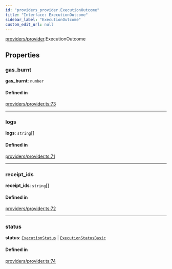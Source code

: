 ```yaml
---
id: "providers_provider.ExecutionOutcome"
title: "Interface: ExecutionOutcome"
sidebar_label: "ExecutionOutcome"
custom_edit_url: null
---
```


[providers/provider](../modules/providers_provider.md).ExecutionOutcome

## Properties

### gas\_burnt

 **gas\_burnt**: `number`

#### Defined in

[providers/provider.ts:73](https://github.com/near/near-api-js/blob/ecc6fa8f/packages/near-api-js/src/providers/provider.ts#L73)

___

### logs

 **logs**: `string`[]

#### Defined in

[providers/provider.ts:71](https://github.com/near/near-api-js/blob/ecc6fa8f/packages/near-api-js/src/providers/provider.ts#L71)

___

### receipt\_ids

 **receipt\_ids**: `string`[]

#### Defined in

[providers/provider.ts:72](https://github.com/near/near-api-js/blob/ecc6fa8f/packages/near-api-js/src/providers/provider.ts#L72)

___

### status

 **status**: [`ExecutionStatus`](providers_provider.ExecutionStatus.md) \| [`ExecutionStatusBasic`](../enums/providers_provider.ExecutionStatusBasic.md)

#### Defined in

[providers/provider.ts:74](https://github.com/near/near-api-js/blob/ecc6fa8f/packages/near-api-js/src/providers/provider.ts#L74)
